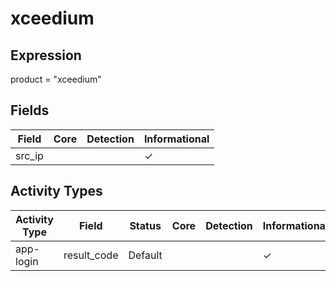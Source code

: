 xceedium
========

Expression
----------

product = "xceedium"

Fields
------

| Field  | Core | Detection | Informational |
| ------ | ---- | --------- | ------------- |
| src_ip |      |           | &#10003;      |

Activity Types
--------------

| Activity Type | Field       | Status  | Core | Detection | Informational |
| ------------- | ----------- | ------- | ---- | --------- | ------------- |
| app-login     | result_code | Default |      |           | &#10003;      |

